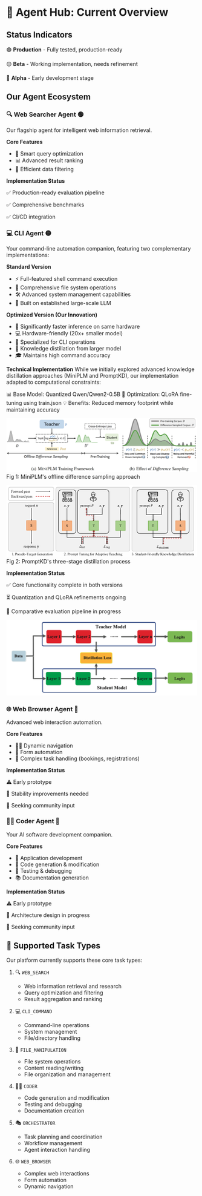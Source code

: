 # 🤖 Agent Hub: Current Overview

## Status Indicators

🟢 **Production** - Fully tested, production-ready

🟡 **Beta** - Working implementation, needs refinement

🔴 **Alpha** - Early development stage


## Our Agent Ecosystem

### 🔍 Web Searcher Agent 🟢

Our flagship agent for intelligent web information retrieval.

**Core Features**
- 🎯 Smart query optimization
- 📊 Advanced result ranking
- 🔄 Efficient data filtering

**Implementation Status**

✅ Production-ready evaluation pipeline

✅ Comprehensive benchmarks

✅ CI/CD integration


### 💻 CLI Agent 🟡

Your command-line automation companion, featuring two complementary implementations:

**Standard Version**
- ⚡ Full-featured shell command execution
- 📁 Comprehensive file system operations
- 🛠️ Advanced system management capabilities
- 🧠 Built on established large-scale LLM

**Optimized Version (Our Innovation)**
- 🚀 Significantly faster inference on same hardware
- 💻 Hardware-friendly (20x+ smaller model)
- 🎯 Specialized for CLI operations
- 🔬 Knowledge distillation from larger model
- 🎓 Maintains high command accuracy

**Technical Implementation**
While we initially explored advanced knowledge distillation approaches (MiniPLM and PromptKD), our implementation adapted to computational constraints:

📊 Base Model: Quantized Qwen/Qwen2-0.5B
🔧 Optimization: QLoRA fine-tuning using train.json
💡 Benefits: Reduced memory footprint while maintaining accuracy

![CLI Agent Knowledge Distillation Architecture](MiniPLM.png)
Fig 1: MiniPLM's offline difference sampling approach

![CLI Agent Knowledge Distillation Architecture](PromptKD.png)
Fig 2: PromptKD's three-stage distillation process

**Implementation Status**

✅ Core functionality complete in both versions

⏳ Quantization and QLoRA refinements ongoing

🔄 Comparative evaluation pipeline in progress

![CLI Agent Knowledge Distillation Architecture](finetuning.png)


### 🌐 Web Browser Agent 🔴

Advanced web interaction automation.

**Core Features**
- 🏃‍♂️ Dynamic navigation
- 📝 Form automation
- 🎫 Complex task handling (bookings, registrations)

**Implementation Status**

⚠️ Early prototype

🔄 Stability improvements needed

🤝 Seeking community input


### 👨‍💻 Coder Agent 🔴

Your AI software development companion.

**Core Features**
- 📱 Application development
- 🔧 Code generation & modification
- 🧪 Testing & debugging
- 📚 Documentation generation

**Implementation Status**

⚠️ Early prototype

🔄 Architecture design in progress

🤝 Seeking community input


## 🎯 Supported Task Types

Our platform currently supports these core task types:

1. 🔍 `WEB_SEARCH`
   - Web information retrieval and research
   - Query optimization and filtering
   - Result aggregation and ranking

2. 💻 `CLI_COMMAND` 
   - Command-line operations
   - System management
   - File/directory handling

3. 📂 `FILE_MANIPULATION`
   - File system operations
   - Content reading/writing
   - File organization and management

4. 👨‍💻 `CODER`
   - Code generation and modification
   - Testing and debugging
   - Documentation creation

5. 🎭 `ORCHESTRATOR`
   - Task planning and coordination
   - Workflow management
   - Agent interaction handling

6. 🌐 `WEB_BROWSER`
   - Complex web interactions
   - Form automation
   - Dynamic navigation
